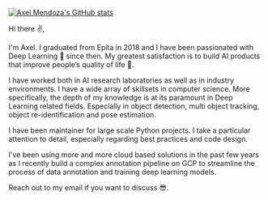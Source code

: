 [![Axel Mendoza's GitHub stats](https://github-readme-stats.vercel.app/api?username=ConsciousML)](https://github.com/anuraghazra/github-readme-stats)

Hi there :v:,

I'm Axel. I graduated from Epita in 2018 and I have been passionated with Deep Learning :rocket: since then.
My greatest satisfaction is to build AI products that improve people’s quality of life :green_heart:.

I have worked both in AI research laboratories as well as in industry environments. I have a wide array of skillsets in computer science. More specifically, the depth of my knowledge is at its paramount in Deep Learning related fields. Especially in object detection, multi object tracking, object re-identification and pose estimation.

I have been maintainer for large scale Python projects. I take a particular attention to detail, especially regarding best practices and code design.

I've been using more and more cloud based solutions in the past few years as I recently build a complex annotation pipeline on GCP to streamline the process of data annotation and training deep learning models.

Reach out to my email if you want to discuss :sunglasses:.
